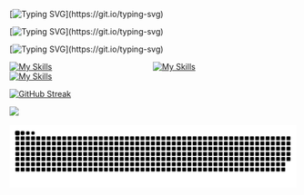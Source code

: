 [![Typing SVG](https://readme-typing-svg.demolab.com?font=Fira+Code&size=30&pause=1000&color=fa6d95&center=true&vCenter=true&width=435&lines=%F0%9F%91%8B%F0%9F%8F%BB+Hello+World!)](https://git.io/typing-svg)

[![Typing SVG](https://readme-typing-svg.demolab.com?font=Fira+Code&size=25&pause=1000&color=78d9f9&center=true&vCenter=true&width=435&lines=%F0%9F%91%A8%F0%9F%8F%BB%E2%80%8D%F0%9F%92%BB+Estudiante+Full-Stack+Dev.)](https://git.io/typing-svg)

[![Typing SVG](https://readme-typing-svg.demolab.com?font=Fira+Code&size=20&pause=1000&color=F7F7F1&center=true&width=435&height=80&lines=%F0%9F%8E%AE+Apasionado+por+los+videojuegos.;%F0%9F%92%AC+Me+gusta+la+filosof%C3%ADa.;%F0%9F%94%AD+Amante+de+la+astronom%C3%ADa.)](https://git.io/typing-svg)

[![My Skills](https://skillicons.dev/icons?i=linkedin)](https://www.linkedin.com/in/sommafederico1/)                                             [![My Skills](https://skillicons.dev/icons?i=instagram)](https://www.instagram.com/somma.federico/)‍‍‍‍‍‍‍‍‍‍                                             [![My Skills](https://skillicons.dev/icons?i=twitter)](https://twitter.com/sommafeder1co)

[![GitHub Streak](https://streak-stats.demolab.com?user=fAEDKAN&theme=dracula&hide_border=true&border_radius=2.5&date_format=j%20M%5B%20Y%5D)](https://git.io/streak-stats)

![](https://komarev.com/ghpvc/?username=fAEDKAN&style=for-the-badge&color=fa6d95)

![Snake animation](https://github.com/fAEDKAN/fAEDKAN/blob/output/github-contribution-grid-snake.svg)
